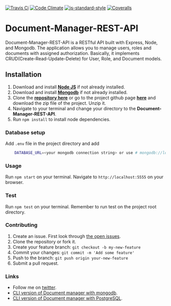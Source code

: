 [![Travis Ci](https://img.shields.io/travis/andela-rekemezie/Document-Manager-REST-API/develop.svg)](https://travis-ci.org/andela-rekemezie/Document-Manager-REST-API)
[![Code Climate](https://codeclimate.com/repos/56713dac42795072ee00011e/badges/f59b3386d66cdde21c2b/gpa.svg)](https://codeclimate.com/repos/56713dac42795072ee00011e/feed)
[![js-standard-style](https://img.shields.io/badge/code%20style-standard-brightgreen.svg)](http://standardjs.com/)
[![Coveralls](https://img.shields.io/coveralls/andela-rekemezie/Document-Manager-REST-API/develop.svg)](https://coveralls.io/github/andela-rekemezie/Document-Manager-REST-API)
# Document-Manager-REST-API

Document-Manager-REST-API is a  RESTful API built with Express, Node, and Mongodb. The application allows you to manage users, roles and documents with assigned authorization. Basically, it implements CRUD(Create-Read-Update-Delete) for User, Role, and Document models.

## Installation

1. Download and install [**Node JS**](https://nodejs.org/en/) if not already installed.
2. Download and install [**Mongodb**](https://www.mongodb.org/downloads/) if not already installed.
3. Clone the [**repository here**](hhttps://github.com/andela-rekemezie/Document-Manager-REST-API.git) or go to the project github page [**here**](https://github.com/andela-rekemezie/Document-Manager-REST-API) and download the zip file of the project. Unzip it.
4. Navigate to your terminal and change your directory to the **Document-Manager-REST-API**.
5. Run `npm install` to install node dependencies.

### Database setup
Add `.env` file in the project directory and add 
```bash
	DATABASE_URL=<your mongodb connection string> or use # mongodb://localhost:27017/doc-man
```

### Usage
Run `npm start` on your terminal.
Navigate to `http://localhost:5555` on your browser.

### Test
Run `npm test` on your terminal. Remember to  run test on the project root directory.

### Contributing
1. Create an issue. First look through [the open issues](https://github.com/andela-rekemezie/Document-Manager-REST-API/issues).
2. Clone the repository or fork it.
3. Create your feature branch: `git checkout -b my-new-feature`
5. Commit your changes: `git commit -m 'Add some feature'`
4. Push to the branch: `git push origin your-new-feature`
5. Submit a pull request.

###  Links
* Follow me on [twitter](https://twitter.com/EkemezieRowland).
* [CLI version of Document manager with mongodb](https://github.com/andela-rekemezie/DMS-Mongoose).
* [CLI version of Document manager with PostgreSQL](https://github.com/andela-rekemezie/DMS-Sequelize).
